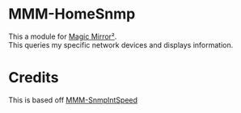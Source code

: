 # MMM-HomeSnmp
This a module for [Magic Mirror²](https://github.com/MichMich/MagicMirror).<br />
This queries my specific network devices and displays information.

# Credits
This is based off [MMM-SnmpIntSpeed](https://github.com/irsheep/MMM-SnmpIntSpeed)

